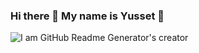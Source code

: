 ### Hi there 👋 My name is Yusset :butterfly: 
![I am GitHub Readme Generator's creator](https://i.pinimg.com/originals/01/49/33/014933a1cb3b03c7d756adad7bcd2466.jpg)  
	
<!--
**YussetRoque/YussetRoque** is a ✨ _special_ ✨ repository because its `README.md` (this file) appears on your GitHub profile.

Here are some ideas to get you started:

- 🔭 I’m currently working on ...
- 🌱 I’m currently learning ...
- 👯 I’m looking to collaborate on ...
- 🤔 I’m looking for help with ...
- 💬 Ask me about ...
- 📫 How to reach me: ...
- 😄 Pronouns: ...
- ⚡ Fun fact: ...
-->
